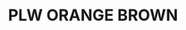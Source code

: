---
title: "PLW ORANGE BROWN"
price: "TBA"
desc: "Opis nije dostupan"
img_path: "/assets/img/A.MIG-1616.jpg"
brand: AMMO
available: true
cat: "weathering"
subcat: "PANEL LINE WASH (35 mL)"
subsubcat: "SS"
---